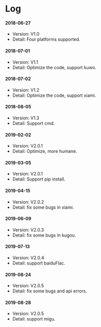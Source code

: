 # Log
#### 2018-06-27
- Version: V1.0  
- Detail: Four platforms supported.  
#### 2018-07-01
- Version: V1.1  
- Detail: Optimize the code, support kuwo.  
#### 2018-07-02
- Version: V1.2  
- Detail: Optimize the code, support xiami.
#### 2018-08-05
- Version: V1.3  
- Detail: Support cmd.
#### 2019-02-02
- Version: V2.0.1
- Detail: Optimize, more humane.
#### 2019-03-05
- Version: V2.0.1
- Detail: Support pip install.
#### 2019-04-15
- Version: V2.0.2
- Detail: fix some bugs in xiami.
#### 2019-06-09
- Version: V2.0.3
- Detail: fix some bugs in kugou.
#### 2019-07-13
- Version: V2.0.4
- Detail: support baiduFlac.
#### 2019-08-24
- Version: V2.0.5
- Detail: fix some bugs and api errors.
#### 2019-08-28
- Version: V2.0.5
- Detail: support migu.